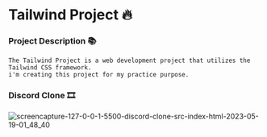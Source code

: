 # Tailwind Project 🔥

### Project Description 📚
```
The Tailwind Project is a web development project that utilizes the Tailwind CSS framework.
i'm creating this project for my practice purpose.

```

### Discord Clone 🎞
![screencapture-127-0-0-1-5500-discord-clone-src-index-html-2023-05-19-01_48_40](https://github.com/thezeeshann/Tailwind-Project/assets/88139550/f3e849f1-8ee3-4e1b-a722-66f22ee78869)
